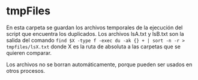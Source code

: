 # tmpFiles

En esta carpeta se guardan los archivos temporales de la ejecución del script que encuentra los duplicados. Los archivos lsA.txt y lsB.txt son
la salida del comando `find $X -type f -exec du -ak {} + | sort -n -r > tmpfiles/lsX.txt` donde X es la ruta de absoluta a las carpetas que se quieren
comparar.

Los archivos no se borran automáticamente, porque pueden ser usados en otros procesos.

